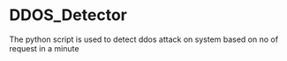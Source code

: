 # DDOS_Detector
The python script is used to detect ddos attack on system based on no of request in a minute
